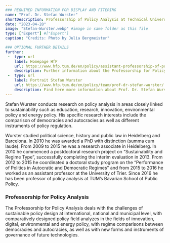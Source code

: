 ```yaml
---
### REQUIRED INFORMATION FOR DISPLAY AND FITERING
name: "Prof. Dr. Stefan Wurster"
shortDescription: Professorship of Policy Analysis at Technical University of Munich 
date: "2023-04-28"
image: "Stefan-Wurster.webp" #image in same folder as this file
type: ["Expert"] #["Expert"]
caption: "Credits: Photo by Julia Bergmeister"

### OPTIONAL FURTHER DETAILS
further:
 -  type: url
    label: Homepage HfP
    url: https://www.hfp.tum.de/en/policy/assistant-professorship-of-policy-analysis/
    description: Further information about the Professorship for Policy Analysis
 -  type: url
    label: Portrait Stefan Wurster
    url: https://www.hfp.tum.de/en/policy/team/prof-dr-stefan-wurster/
    description: Find here more information about Prof. Dr. Stefan Wurster
---
```


Stefan Wurster conducts research on policy analysis in areas closely linked to sustainability such as education, research, innovation, environmental policy and energy policy. His specific research interests include the comparison of democracies and autocracies as well as different instruments of policy regulation.

Wurster studied political science, history and public law in Heidelberg and Barcelona. In 2010 he was awarded a PhD with distinction (summa cum laude). From 2009 to 2015 he was a research associate in Heidelberg. In 2010 he commenced a postdoctoral research project on “Sustainability and Regime Type”, successfully completing the interim evaluation in 2013. From 2012 to 2015 he coordinated a doctoral study program on the “Performance of Politics in Autocratic and Democratic Regimes” and from 2015 to 2016 he worked as an assistant professor at the University of Trier. Since 2016 he has been professor of policy analysis at TUM’s Bavarian School of Public Policy.

### Professorship for Policy Analysis

The Professorship for Policy Analysis deals with the challenges of sustainable policy design at international, national and municipal level, with comparatively designed policy field analyzes in the fields of innovation, digital, environmental and energy policy, with regime comparisons between democracies and autocracies, as well as with new forms and instruments of governance of future technologies.